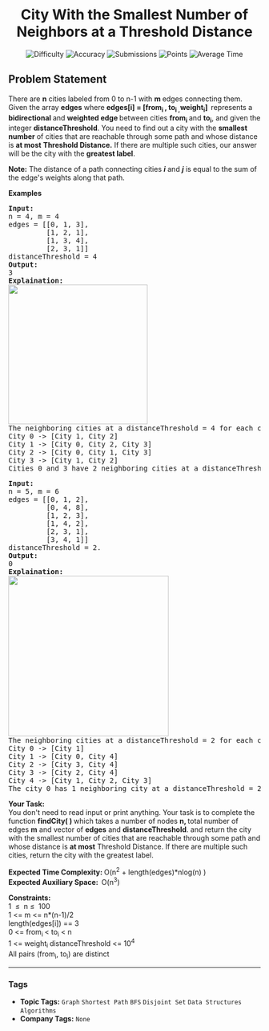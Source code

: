 <h1 align="center">City With the Smallest Number of Neighbors at a Threshold Distance</h1>

<p align="center">
  <img alt="Difficulty" title="Difficulty" src="https://custom-icon-badges.demolab.com/badge/Difficulty: Medium-1F222E?style=for-the-badge&logoColor=white&logo=fire"/>
  <img alt="Accuracy" title="Accuracy" src="https://custom-icon-badges.demolab.com/badge/Accuracy: 49.12%25-1F222E?style=for-the-badge&logoColor=white&logo=target"/>
  <img alt="Submissions" title="Submissions" src="https://custom-icon-badges.demolab.com/badge/Submissions: 60K+-1F222E?style=for-the-badge&logoColor=white&logo=repo"/>
  <img alt="Points" title="Points" src="https://custom-icon-badges.demolab.com/badge/Points: 4-1F222E?style=for-the-badge&logoColor=white&logo=award"/>
  <img alt="Average Time" title="Average Time" src="https://custom-icon-badges.demolab.com/badge/Average%20Time: 30m-1F222E?style=for-the-badge&logoColor=white&logo=clock"/>
</p>

## Problem Statement

There are <b>n</b> cities labeled from 0 to n-1 with <b>m </b>edges connecting them. Given the array <b>edges</b> where <b>edges[i] = [from<sub>i </sub>, to<sub>i ,</sub>weight<sub>i</sub>]<sub> </sub></b> represents a <b>bidirectional </b>and <b>weighted edge </b>between cities <b>from<sub>i</sub> </b>and <b>to<sub>i</sub></b>, and given the integer <b>distanceThreshold</b>. You need to find out a city with the <b>smallest number </b>of cities that are reachable through some path and whose distance is <b>at most</b> <b>Threshold Distance.</b> If there are multiple such cities, our answer will be the city with the <b>greatest label</b>.

<b>Note:</b> The distance of a path connecting cities <i><b>i</b></i> and <i><b>j</b></i> is equal to the sum of the edge's weights along that path.

<b>Examples</b>

<pre><b>Input:</b>
n = 4, m = 4
edges = [[0, 1, 3],<br>         [1, 2, 1], <br>         [1, 3, 4],  <br>         [2, 3, 1]]
distanceThreshold = 4
<b>Output:<br></b>3
<b>Explaination:<br><img src="https://media.geeksforgeeks.org/img-practice/prod/addEditProblem/711146/Web/Other/blobid1_1745300064.jpg" alt="" title="" width="278" height="278"/><br></b>The neighboring cities at a distanceThreshold = 4 for each city are:
City 0 -> [City 1, City 2] 
City 1 -> [City 0, City 2, City 3] 
City 2 -> [City 0, City 1, City 3] 
City 3 -> [City 1, City 2] 
Cities 0 and 3 have 2 neighboring cities at a distanceThreshold = 4, but we have to return city 3 since it has the greatest number.
</pre>

<pre><b>Input: </b><br>n = 5, m = 6<br>edges = [[0, 1, 2],
         [0, 4, 8],<br>         [1, 2, 3], <br>         [1, 4, 2], <br>         [2, 3, 1],<br>         [3, 4, 1]]<br>distanceThreshold = 2.<br><b>Output:<br></b>0<br><b>Explaination:<br></b><img src="https://media.geeksforgeeks.org/img-practice/prod/addEditProblem/711146/Web/Other/blobid2_1745300084.jpg" alt="" title="" width="320" height="320"/><br>The neighboring cities at a distanceThreshold = 2 for each city are:
City 0 -> [City 1] 
City 1 -> [City 0, City 4] 
City 2 -> [City 3, City 4] 
City 3 -> [City 2, City 4]
City 4 -> [City 1, City 2, City 3] 
The city 0 has 1 neighboring city at a distanceThreshold = 2.<br></pre>

<b>Your Task:</b><br>You don't need to read input or print anything. Your task is to complete the function <b>findCity( ) </b>which takes a number of nodes <b>n, </b>total number of edges <b>m</b> and vector of <b>edges</b> and <b>distanceThreshold</b>. and return the city with the smallest number of cities that are reachable through some path and whose distance is <b>at most</b> Threshold Distance. If there are multiple such cities, return the city with the greatest label.

<b>Expected Time Complexity: </b>O(n<sup>2</sup> + length(edges)*nlog(n) )<br><b>Expected Auxiliary Space:  </b>O(n<sup>3</sup>)

<b>Constraints:</b><br>1  ≤  n ≤  100<br>1 <= m <= n*(n-1)/2<br>length(edges[i]) == 3<br>0 <= from<sub>i </sub>< to<sub>i</sub> < n<br>1 <= weight<sub>i </sub>distanceThreshold <= 10<sup>4</sup><br>All pairs (from<sub>i</sub>, to<sub>i</sub>) are distinct


<hr>

### Tags
- **Topic Tags:** `Graph` `Shortest Path` `BFS` `Disjoint Set` `Data Structures` `Algorithms`
- **Company Tags:** `None`
